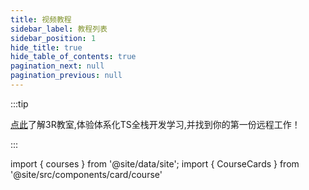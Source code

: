 ```yaml
---
title: 视频教程
sidebar_label: 教程列表
sidebar_position: 1
hide_title: true
hide_table_of_contents: true
pagination_next: null
pagination_previous: null
---
```

:::tip

[点此](/classroom)了解3R教室,体验体系化TS全栈开发学习,并找到你的第一份远程工作！

:::


import { courses } from '@site/data/site';
import { CourseCards } from '@site/src/components/card/course'

<CourseCards data={courses} />
